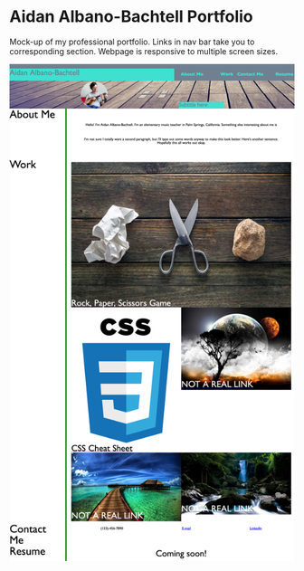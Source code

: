 # Aidan Albano-Bachtell Portfolio

Mock-up of my professional portfolio. Links in nav bar take you to corresponding section. Webpage is responsive to multiple screen sizes.

![Professional Portfolio](./assets/portfolioPreview.jpg)